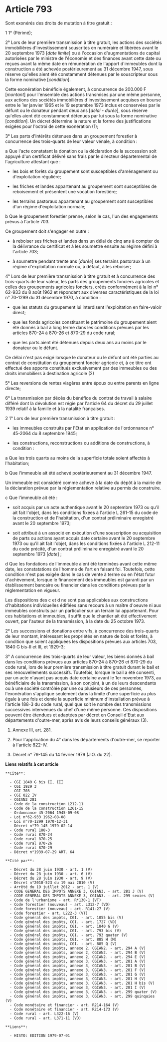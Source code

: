 # Article 793

Sont exonérés des droits de mutation à titre gratuit :

1  1° (Périmé);

2° Lors de leur première transmission à titre gratuit, les actions des sociétés immobilières d'investissement souscrites en
numéraire et libérées avant le 20 septembre 1973 [*date limite*] ou à l'occasion d'augmentations de capital autorisées par le
ministre de l'économie et des finances avant cette date ou reçues avant la même date en rémunération de l'apport d'immeubles
dont la construction a été achevée postérieurement au 31 décembre 1947, sous réserve qu'elles aient été constamment détenues
par le souscripteur sous la forme nominative [*condition*].

Cette exonération bénéficie également, à concurrence de 200.000 F [*montant*] pour l'ensemble des actions transmises par une
même personne, aux actions des sociétés immobilières d'investissement acquises en bourse entre le 1er janvier 1965 et le 19
septembre 1973 inclus et conservées par le défunt ou le donateur pendant deux ans [*délai - durée*], sous réserve qu'elles
aient été constamment détenues par lui sous la forme nominative [*condition*]. Un décret détermine la nature et la forme des
justifications exigées pour l'octroi de cette exonération (1);

3° Les parts d'intérêts détenues dans un groupement forestier à concurrence des trois-quarts de leur valeur vénale, à
condition :

a  Que l'acte constatant la donation ou la déclaration de la succession soit appuyé d'un certificat délivré sans frais par le
directeur départemental de l'agriculture attestant que :

- les bois et forêts du groupement sont susceptibles d'aménagement ou d'exploitation régulière;

- les friches et landes appartenant au groupement sont susceptibles de reboisement et présentent une vocation forestière;

- les terrains pastoraux appartenant au groupement sont susceptibles d'un régime d'exploitation normale;

b  Que le groupement forestier prenne, selon le cas, l'un des engagements prévus à l'article 703.

Ce groupement doit s'engager en outre :

- à reboiser ses friches et landes dans un délai de cinq ans à compter de la délivrance du certificat et à les soumettre
ensuite au régime défini à l'article 703;

- à soumettre pendant trente ans [*durée*] ses terrains pastoraux à un régime d'exploitation normale ou, à défaut, à les
reboiser;

4° Lors de leur première transmission à titre gratuit et à concurrence des trois-quarts de leur valeur, les parts des
groupements fonciers agricoles et celles des groupements agricoles fonciers, créés conformément à la loi n° 62-933 du 8 août
1962 et répondant aux diverses caractéristiques de la loi n° 70-1299 du 31 décembre 1970, à condition :

- que les statuts du groupement lui interdisent l'exploitation en faire-valoir direct;

- que les fonds agricoles constituant le patrimoine du groupement aient été donnés à bail à long terme dans les conditions
prévues par les articles 870-24 à 870-26 et 870-29 du code rural;

- que les parts aient été détenues depuis deux ans au moins par le donateur ou le défunt.

Ce délai n'est pas exigé lorsque le donateur ou le défunt ont été parties au contrat de constitution du groupement foncier
agricole et, à ce titre ont effectué des apports constitués exclusivement par des immeubles ou des droits immobiliers à
destination agricole (2)

5° Les reversions de rentes viagères entre époux ou entre parents en ligne directe;

6° La transmission par décès du bénéfice du contrat de travail à salaire différé dont la dévolution est régie par l'article
64 du décret du 29 juillet 1939 relatif à la famille et à la natalité françaises.

2  1° Lors de leur première transmission à titre gratuit :

- les immeubles construits par l'Etat en application de l'ordonnance n° 45-2064 du 8 septembre 1945;

- les constructions, reconstructions ou additions de constructions, à condition :

a  Que les trois quarts au moins de la superficie totale soient affectés à l'habitation;

b  Que l'immeuble ait été achevé postérieurement au 31 décembre 1947.

Un immeuble est considéré comme achevé à la date du dépôt à la mairie de la déclaration prévue par la réglementation relative
au permis de construire.

c  Que l'immeuble ait été :

- soit acquis par un acte authentique avant le 20 septembre 1973 ou qu'il ait fait l'objet, dans les conditions fixées à
l'article L 261-15 du code de la construction et de l'habitation, d'un contrat préliminaire enregistré avant le 20 septembre
1973;

- soit attribué à un associé en exécution d'une souscription ou acquisition de parts ou actions ayant acquis date certaine
avant le 20 septembre 1973 ou qu'il ait fait l'objet, dans les conditions fixées à l'article L 212-11 du code précité, d'un
contrat préliminaire enregistré avant le 20 septembre 1973 [*date*] ;

d  Que les fondations de l'immeuble aient été terminées avant cette même date, les constatations de l'homme de l'art en
faisant foi. Toutefois, cette condition n'est pas exigée dans le cas de vente à terme ou en l'état futur d'achèvement,
lorsque le financement des immeubles est garanti par un établissement bancaire ou financier dans les conditions prévues par
la réglementation en vigueur.

Les dispositions des c et d ne sont pas applicables aux constructions d'habitations individuelles édifiées sans recours à un
maître d'oeuvre ni aux immeubles construits par un particulier sur un terrain lui appartenant. Pour ces habitations et
immeubles, il suffit que le chantier ait été effectivement ouvert, par l'auteur de la transmission, à la date du 25 octobre
1973.

2° Les successions et donations entre vifs, à concurrence des trois-quarts de leur montant, intéressant les propriétés en
nature de bois et forêts, à condition que soient appliquées les dispositions prévues aux articles 703, 1840 G bis-II et III,
et 1929-3;

3° A concurrence des trois-quarts de leur valeur, les biens donnés à bail dans les conditions prévues aux articles 870-24 à
870-26 et 870-29 du code rural, lors de leur première transmission à titre gratuit durant le bail et ses renouvellements
successifs. Toutefois, lorsque le bail a été consenti, par un acte n'ayant pas acquis date certaine avant le 1er novembre
1973, au bénéficiaire de la transmission, à son conjoint, à un de leurs descendants ou à une société contrôlée par une ou
plusieurs de ces personnes, l'exonération s'applique seulement dans la limite d'une superficie au plus égale à une fois et
demie la superficie minimum d'installation prévue à l'article 188-3 du code rural, quel que soit le nombre des transmissions
successives intervenues du chef d'une même personne. Ces dispositions peuvent être étendues et adaptées par décret en Conseil
d'Etat aux départements d'outre-mer, après avis de leurs conseils généraux (3).

1)  Annexe III, art. 281.

2)  Pour l'application du 4° dans les départements d'outre-mer, se reporter à l'article 822-IV.

3)  Décret n° 79-145 du 14 février 1979 (J.O. du 22).

**Liens relatifs à cet article**

	**Cite**:

	  - CGI 1840 G bis II, III
	  - CGI 1929 3
	  - CGI 703
	  - CGI 822 IV
	  - CGIAN3 281
	  - Code de la construction L212-11
	  - Code de la construction L261-15
	  - Ordonnance 45-2064 1945-09-08
	  - Loi n°62-933 1962-08-08
	  - Loi n°70-1299 1970-12-31
	  - Décret n°79-145 1979-02-14
	  - Code rural 188-3
	  - Code rural 870-24
	  - Code rural 870-25
	  - Code rural 870-26
	  - Code rural 870-29
	  - Décret n°1939-07-29 ART. 64

	**Cité par**:

	  - Décret du 28 juin 1930 - art. 1 (V)
	  - Décret du 28 juin 1930 - art. 6 (V)
	  - Décret du 28 juin 1930 - art. 9 (V)
	  - Décret n°2010-523 du 19 mai 2010 (V)
	  - Arrêté du 19 juillet 2012 - art. 1 (V)
	  - CODE GENERAL DES IMPOTS ANNEXE 3, CGIAN3. - art. 281 J (V)
	  - CODE GENERAL DES IMPOTS ANNEXE 3, CGIAN3. - art. 299 sexies (V)
	  - Code de l'urbanisme - art. R*130-1 (VT)
	  - Code forestier (nouveau) - art. L312-7 (VD)
	  - Code forestier (nouveau) - art. R141-27 (V)
	  - Code forestier - art. L222-3 (VT)
	  - Code général des impôts, CGI. - art. 1055 bis (V)
	  - Code général des impôts, CGI. - art. 1727 (VD)
	  - Code général des impôts, CGI. - art. 1840 G (V)
	  - Code général des impôts, CGI. - art. 793 bis (V)
	  - Code général des impôts, CGI. - art. 793 quater (V)
	  - Code général des impôts, CGI. - art. 885 H (M)
	  - Code général des impôts, CGI. - art. 885 Q (V)
	  - Code général des impôts, annexe 2, CGIAN2. - art. 294 A (V)
	  - Code général des impôts, annexe 2, CGIAN2. - art. 294 B (V)
	  - Code général des impôts, annexe 2, CGIAN2. - art. 294 E (V)
	  - Code général des impôts, annexe 3, CGIAN3. - art. 281 A (V)
	  - Code général des impôts, annexe 3, CGIAN3. - art. 281 B (V)
	  - Code général des impôts, annexe 3, CGIAN3. - art. 281 F (V)
	  - Code général des impôts, annexe 3, CGIAN3. - art. 281 G (V)
	  - Code général des impôts, annexe 3, CGIAN3. - art. 281 H (V)
	  - Code général des impôts, annexe 3, CGIAN3. - art. 281 H bis (V)
	  - Code général des impôts, annexe 3, CGIAN3. - art. 281 I (V)
	  - Code général des impôts, annexe 3, CGIAN3. - art. 299 quater (V)
	  - Code général des impôts, annexe 3, CGIAN3. - art. 299 quinquies (V)
	  - Code monétaire et financier - art. R214-164 (V)
	  - Code monétaire et financier - art. R214-173 (V)
	  - Code rural - art. L322-16 (V)
	  - Code rural - art. L371-11 (VD)

	**Liens**:

	  - HISTO: EDITION 1979-07-01
